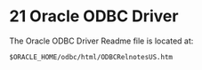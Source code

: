# 21 Oracle ODBC Driver
The Oracle ODBC Driver Readme file is located at:

`$ORACLE_HOME/odbc/html/ODBCRelnotesUS.htm `
